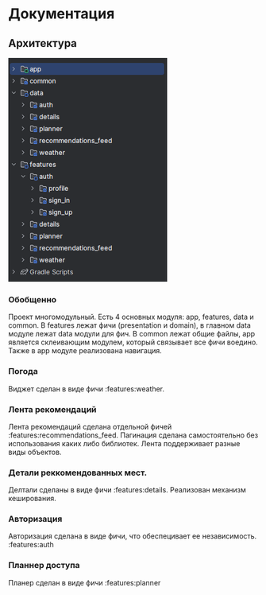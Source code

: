 # Документация

## Архитектура

![Архитектура](img.png)

### Обобщенно

Проект многомодульный. Есть 4 основных модуля: app, features, data и common. В features
лежат фичи (presentation и domain), в главном data модуле лежат data модули для фич.
В common лежат общие файлы, app является склеивающим модулем, который связывает все фичи воедино.
Также в app модуле реализована навигация.

### Погода
Виджет сделан в виде фичи :features:weather.

### Лента рекомендаций
Лента рекомендаций сделана отдельной фичей :features:recommendations_feed. 
Пагинация сделана самостоятельно без использования каких либо библиотек. Лента поддерживает
разные виды объектов.

### Детали реккомендованных мест.
Делтали сделаны в виде фичи :features:details. Реализован механизм кеширования.

### Авторизация
Авторизация сделана в виде фичи, что обеспецивает ее независимость. :features:auth

### Планнер доступа

Планер сделан в виде фичи :features:planner

